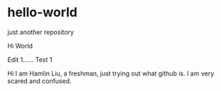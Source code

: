 # hello-world
just another repository

Hi World

Edit 1...... Test 1

Hi I am Hamlin Liu, a freshman, just trying out what github is. I am very scared and confused.
